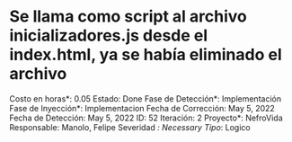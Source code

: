 # Se llama como script al archivo inicializadores.js desde el index.html, ya se había eliminado el archivo

Costo en horas*: 0.05
Estado: Done
Fase de Detección*: Implementación
Fase de Inyección*: Implementacion
Fecha de Corrección: May 5, 2022
Fecha de Detección: May 5, 2022
ID: 52
Iteración: 2
Proyecto*: NefroVida
Responsable: Manolo, Felipe
Severidad *: Necessary
Tipo*: Logico